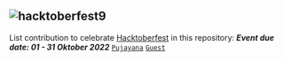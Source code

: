 ## <img alt="hacktoberfest9" src="https://github.com/pujayana/pujayana/blob/main/assets/hacktoberfest9/virtual-background-hacktoberfest9.png">
List contribution to celebrate [Hacktoberfest](https://hacktoberfest.com "Hacktoberfest") in this repository:
___Event due date: 01 - 31 Oktober 2022___
[`Pujayana`](https://github.com/pujayana "Pujayana Github")
[`Guest`](https://github.com/ "Guest Github")